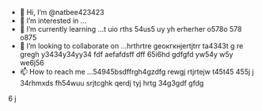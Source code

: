  - 👋 Hi, I’m @natbee423423
- 👀 I’m interested in ...
- 🌱 I’m currently learning ...t uio rths 54us5 uy   yh erherher o578o 578 o875
- 💞️ I’m looking to collaborate on ...hrthrtre geокгкнjertjtrr ta4343t  g re gregh y3434y34yy34  fdf aefafdsff dff  65i6hd gdfgfd yw54y w5y we6j56
- 📫 How to reach me ...54945bsdffrgh4gzdfg rewgj rtjrtejw t45t45 455j j
34rhmxds fh54wuu srjtcghk qerdj tyj hrtg 34g3gdf gfdg 
<!---6r yewo ytotyu ouy546 54w6 k
natbee423423/natbee423423 is a ✨ special ✨ repository because its `README.md` (this file) appears on your GitHub profile.
You can click the Preview link to take a look at your changes. wj65
--->
6 j
